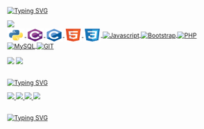 [![Typing SVG](https://readme-typing-svg.herokuapp.com?font=Fira+Code&size=28&duration=1800&pause=3000&color=00F71A&vCenter=true&multiline=true&width=435&height=60&lines=%3CWELCOME%2C+STRANGER!+%2F%3E)](https://git.io/typing-svg)

<div>
  <a href="https://github.com/manoel-alves">
  <!-- <img height="180em" src="https://github-readme-stats.vercel.app/api?username=manoel-alves&show_icons=true&theme=tokyonight&include_all_commits=true&count_private=true&hide_border=true"/> -->
  <img height="180em" src="https://github-readme-stats.vercel.app/api/top-langs/?username=manoel-alves&layout=compact&langs_count=9&theme=tokyonight&include_all_commits=true&hide_title=false&hide_border=true&border_radius=0&card_width=850"/><br>
</div>
  
<div style="">
  <img align="center" alt="Python" height="30" width="40" src="https://raw.githubusercontent.com/devicons/devicon/master/icons/python/python-original.svg">
  <img align="center" alt="C sharp" height="30" width="40" src="https://raw.githubusercontent.com/devicons/devicon/master/icons/csharp/csharp-original.svg">
  <img align="center" alt="C language" height="30" width="40" src="https://raw.githubusercontent.com/devicons/devicon/master/icons/c/c-original.svg">
  <!--- <img align="center" alt="C Plus Plus" height="30" width="40" src="https://raw.githubusercontent.com/devicons/devicon/master/icons/cplusplus/cplusplus-original.svg"> --->
  <img align="center" alt="HTML5" height="30" width="40" src="https://raw.githubusercontent.com/devicons/devicon/master/icons/html5/html5-original.svg">
  <img align="center" alt="CSS3" height="30" width="40" src="https://raw.githubusercontent.com/devicons/devicon/master/icons/css3/css3-original.svg">
  <img align="center" alt="Javascript" height="30" width="40" src="https://cdn.jsdelivr.net/gh/devicons/devicon/icons/javascript/javascript-original.svg">
  <img align="center" alt="Bootstrap" height="40" width="50" src="https://cdn.jsdelivr.net/gh/devicons/devicon/icons/bootstrap/bootstrap-original.svg">
  <img align="center" alt="PHP" height="50" width="60" src="https://cdn.jsdelivr.net/gh/devicons/devicon/icons/php/php-original.svg">
  <img align="center" alt="MySQL" height="50" width="60" src="https://cdn.jsdelivr.net/gh/devicons/devicon/icons/mysql/mysql-original-wordmark.svg">
  <img align="center" alt="GIT" height="35" width="45" src="https://cdn.jsdelivr.net/gh/devicons/devicon/icons/git/git-original.svg">
</div>

<br>
  
<div>
  <a href="www.linkedin.com/in/manoel-alves" target="_blank"><img src="https://img.shields.io/badge/LinkedIn-0077B5?style=for-the-badge&logo=linkedin&logoColor=white" target="_blank"></a>
  <a href="mailto:manoelann@hotmail.com" target="_blank"><img src="https://img.shields.io/badge/Outlook-0078D4?style=for-the-badge&logo=microsoft-outlook&logoColor=white" target="_blank"></a>
</div>
  
<br>

[![Typing SVG](https://readme-typing-svg.herokuapp.com?font=Fira+Code&pause=10000&color=00F71A&multiline=true&repeat=true&width=435&height=40&lines=%3CProjetos%3E)](https://git.io/typing-svg)
  
<div>
  <a href="https://github.com/manoel-alves/Projeto_Xadrez_Console">
    <img src="https://github-readme-stats.vercel.app/api/pin/?username=manoel-alves&repo=Projeto_Xadrez_Console&theme=tokyonight&hide_border=true" />
  </a>
  <a href="https://github.com/manoel-alves/Projeto_SalesWebMvc">
    <img src="https://github-readme-stats.vercel.app/api/pin/?username=manoel-alves&repo=Projeto_SalesWebMvc&theme=tokyonight&hide_border=true" />
  </a>
  <a href="https://github.com/manoel-alves/Sistema_Hospitalar">
    <img src="https://github-readme-stats.vercel.app/api/pin/?username=manoel-alves&repo=Sistema_Hospitalar&theme=tokyonight&hide_border=true" />
  </a>
  <a href="https://github.com/manoel-alves/Task_Manager-app">
    <img src="https://github-readme-stats.vercel.app/api/pin/?username=manoel-alves&repo=Task_Manager-app&theme=tokyonight&hide_border=true" />
  </a>
</div>

<br>
  
[![Typing SVG](https://readme-typing-svg.herokuapp.com?font=Fira+Code&pause=10000&color=00F71A&multiline=true&repeat=true&width=435&height=40&lines=%3CProjetos+%2F%3E)](https://git.io/typing-svg)
  
<!--
![snake animation](https://github.com/manoel-alves/manoel-alves/blob/output/github-contribution-grid-snake.svg)
-->
